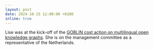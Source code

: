 ```yaml
---
layout: post
date: 2024-10-15 12:00:00 +0100
inline: true
---
```


Lise was at the kick-off of the [GOBLIN cost action on multilingual open knowledge graphs](https://www.cost.eu/actions/CA23147/). She is on the management committee as a representative of the Netherlands.